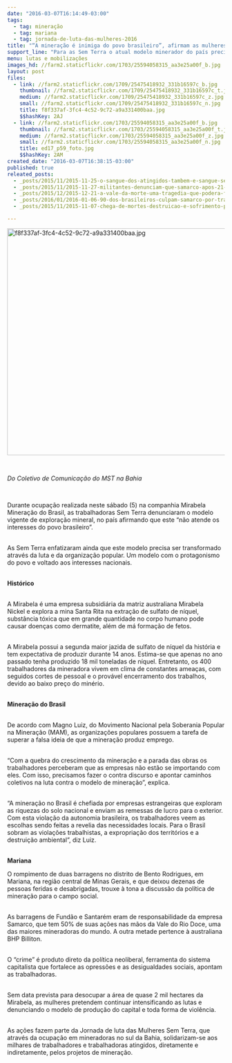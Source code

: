 ```yaml
---
date: "2016-03-07T16:14:49-03:00"
tags:
  - tag: mineração
  - tag: mariana
  - tag: jornada-de-luta-das-mulheres-2016
title: "“A mineração é inimiga do povo brasileiro”, afirmam as mulheres Sem Terra"
support_line: "Para as Sem Terra o atual modelo minerador do país precisa ser transformado através da luta e da organização popular. "
menu: lutas e mobilizações
images_hd: //farm2.staticflickr.com/1703/25594058315_aa3e25a00f_b.jpg
layout: post
files:
  - link: //farm2.staticflickr.com/1709/25475418932_331b16597c_b.jpg
    thumbnail: //farm2.staticflickr.com/1709/25475418932_331b16597c_t.jpg
    medium: //farm2.staticflickr.com/1709/25475418932_331b16597c_z.jpg
    small: //farm2.staticflickr.com/1709/25475418932_331b16597c_n.jpg
    title: f8f337af-3fc4-4c52-9c72-a9a331400baa.jpg
    $$hashKey: 2AJ
  - link: //farm2.staticflickr.com/1703/25594058315_aa3e25a00f_b.jpg
    thumbnail: //farm2.staticflickr.com/1703/25594058315_aa3e25a00f_t.jpg
    medium: //farm2.staticflickr.com/1703/25594058315_aa3e25a00f_z.jpg
    small: //farm2.staticflickr.com/1703/25594058315_aa3e25a00f_n.jpg
    title: ed17_p59_foto.jpg
    $$hashKey: 2AM
created_date: "2016-03-07T16:38:15-03:00"
published: true
releated_posts:
  - _posts/2015/11/2015-11-25-o-sangue-dos-atingidos-tambem-e-sangue-sem-terra-disse-juventude-em-solidariedade-a-mariana.md
  - _posts/2015/11/2015-11-27-militantes-denunciam-que-samarco-apos-21-dias-do-rompimento-ainda-nao-atende-atingidos-de-forma-eficaz.md
  - _posts/2015/12/2015-12-21-a-vale-da-morte-uma-tragedia-que-podera-ficar-impune.md
  - _posts/2016/01/2016-01-06-90-dos-brasileiros-culpam-samarco-por-tragedia-em-mariana.md
  - _posts/2015/11/2015-11-07-chega-de-mortes-destruicao-e-sofrimento-para-saciar-a-voracidade-da-mineracao.md

---
```

<p><img alt="f8f337af-3fc4-4c52-9c72-a9a331400baa.jpg" height="525" src="//farm2.staticflickr.com/1709/25475418932_331b16597c_b.jpg" width="700" /></p>

<p>&nbsp;</p>

<p><em>Do Coletivo de Comunica&ccedil;&atilde;o do MST na Bahia</em></p>

<p>&nbsp;</p>

<p>Durante ocupa&ccedil;&atilde;o&nbsp;realizada neste s&aacute;bado (5) na&nbsp;companhia Mirabela Minera&ccedil;&atilde;o do Brasil, as trabalhadoras Sem Terra denunciaram&nbsp;o modelo vigente de explora&ccedil;&atilde;o mineral, no pa&iacute;s&nbsp;afirmando que este &ldquo;n&atilde;o atende os interesses do povo brasileiro&rdquo;.&nbsp;</p>

<p><br />
As Sem Terra enfatizaram ainda que&nbsp;este modelo precisa ser transformado atrav&eacute;s da luta e da organiza&ccedil;&atilde;o popular. Um modelo&nbsp;com o protagonismo do povo e voltado aos interesses nacionais.</p>

<p><br />
<strong>Hist&oacute;rico&nbsp;</strong></p>

<p><br />
A Mirabela &eacute; uma empresa subsidi&aacute;ria da matriz australiana Mirabela Nickel&nbsp;e explora a mina Santa&nbsp;Rita&nbsp;na&nbsp;extra&ccedil;&atilde;o de&nbsp;sulfato de n&iacute;quel, subst&acirc;ncia t&oacute;xica que em grande quantidade no corpo humano pode causar doen&ccedil;as como dermatite, al&eacute;m de m&aacute; forma&ccedil;&atilde;o de fetos.</p>

<p><br />
A Mirabela possui a segunda maior jazida de sulfato de n&iacute;quel da hist&oacute;ria e tem expectativa de produzir durante 14 anos.&nbsp;Estima-se que apenas no ano passado tenha produzido 18 mil toneladas de n&iacute;quel. Entretanto, os 400 trabalhadores da mineradora vivem em clima de constantes amea&ccedil;as, com seguidos cortes de pessoal e o prov&aacute;vel encerramento dos trabalhos, devido ao baixo pre&ccedil;o do min&eacute;rio.&nbsp;</p>

<p><br />
<strong>Minera&ccedil;&atilde;o do Brasil</strong></p>

<p><br />
De acordo com Magno Luiz, do Movimento Nacional pela Soberania Popular na Minera&ccedil;&atilde;o (MAM), as organiza&ccedil;&otilde;es populares possuem a tarefa de superar a falsa ideia de que a minera&ccedil;&atilde;o produz emprego.</p>

<p><br />
&ldquo;Com a quebra do crescimento da minera&ccedil;&atilde;o e a parada das obras os trabalhadores perceberam que as empresas n&atilde;o est&atilde;o se importando com eles. Com isso, precisamos fazer o contra discurso e apontar caminhos coletivos na luta contra o modelo de minera&ccedil;&atilde;o&rdquo;, explica.&nbsp;</p>

<p><br />
&ldquo;A minera&ccedil;&atilde;o no Brasil &eacute; chefiada por empresas estrangeiras que exploram as riquezas do solo nacional e enviam as remessas de lucro para o exterior. Com esta viola&ccedil;&atilde;o da autonomia brasileira, os trabalhadores veem as escolhas sendo feitas a revelia das necessidades locais. Para o Brasil sobram as viola&ccedil;&otilde;es trabalhistas, a expropria&ccedil;&atilde;o dos territ&oacute;rios e a destrui&ccedil;&atilde;o ambiental&rdquo;, diz Luiz.</p>

<p><br />
<strong>Mariana</strong></p>

<p>O rompimento de duas barragens no distrito de Bento Rodrigues, em Mariana, na regi&atilde;o central de Minas Gerais, e que deixou dezenas de pessoas feridas e desabrigadas, trouxe &agrave; tona&nbsp;a discuss&atilde;o da pol&iacute;tica de minera&ccedil;&atilde;o para o campo social.</p>

<p><br />
As barragens de Fund&atilde;o e Santar&eacute;m eram de responsabilidade da empresa Samarco, que tem 50% de suas a&ccedil;&otilde;es nas m&atilde;os da Vale do Rio Doce, uma das maiores mineradoras do mundo. A outra metade pertence &agrave; australiana BHP Billiton.</p>

<p><br />
O &ldquo;crime&rdquo; &eacute; produto direto da pol&iacute;tica neoliberal, ferramenta do sistema capitalista que fortalece as opress&otilde;es e as desigualdades sociais, apontam as trabalhadoras.&nbsp;</p>

<p><br />
Sem data prevista para desocupar a &aacute;rea de quase 2 mil hectares da Mirabela, as mulheres pretendem continuar intensificando as lutas e denunciando o modelo de produ&ccedil;&atilde;o do capital e toda forma de viol&ecirc;ncia.&nbsp;</p>

<p><br />
As a&ccedil;&otilde;es fazem parte da Jornada de luta das Mulheres Sem Terra, que atrav&eacute;s da ocupa&ccedil;&atilde;o em mineradoras no sul da Bahia, solidarizam-se aos milhares de trabalhadores e trabalhadoras atingidos, diretamente e indiretamente, pelos projetos de minera&ccedil;&atilde;o.</p>
